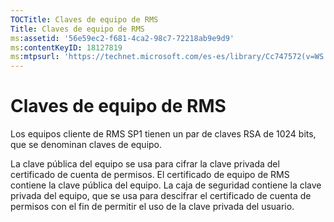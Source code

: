 ```yaml
---
TOCTitle: Claves de equipo de RMS
Title: Claves de equipo de RMS
ms:assetid: '56e59ec2-f681-4ca2-98c7-72218ab9e9d9'
ms:contentKeyID: 18127819
ms:mtpsurl: 'https://technet.microsoft.com/es-es/library/Cc747572(v=WS.10)'
---
```


Claves de equipo de RMS
=======================

Los equipos cliente de RMS SP1 tienen un par de claves RSA de 1024 bits, que se denominan claves de equipo.

La clave pública del equipo se usa para cifrar la clave privada del certificado de cuenta de permisos. El certificado de equipo de RMS contiene la clave pública del equipo. La caja de seguridad contiene la clave privada del equipo, que se usa para descifrar el certificado de cuenta de permisos con el fin de permitir el uso de la clave privada del usuario.
